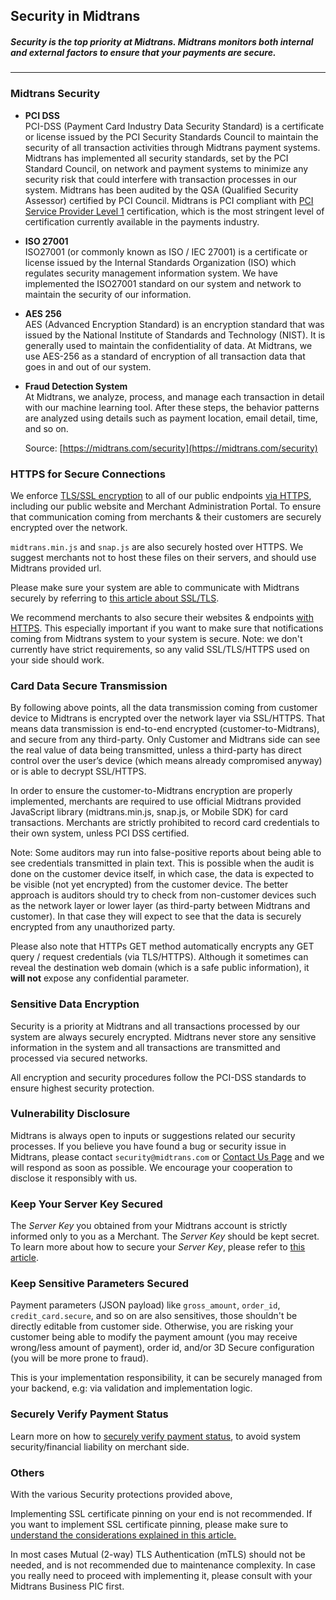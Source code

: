 ## Security in Midtrans

##### *Security is the top priority at Midtrans. Midtrans monitors both internal and external factors to ensure that your payments are secure.*
------------------

### Midtrans Security

- **PCI DSS**<br>
  PCI-DSS (Payment Card Industry Data Security Standard) is a certificate or license issued by the PCI Security Standards Council to maintain the security of all transaction activities through Midtrans payment systems. Midtrans has implemented all security standards, set by the PCI Standard Council, on network and payment systems to minimize any security risk that could interfere with transaction processes in our system.
  Midtrans has been audited by the QSA (Qualified Security Assessor) certified by PCI Council. Midtrans is PCI compliant with [PCI Service Provider Level 1](http://www.visa.com/splisting/searchGrsp.do?companyNameCriteria=midtrans) certification, which is the most stringent level of certification currently available in the payments industry.

- **ISO 27001**<br>
  ISO27001 (or commonly known as ISO / IEC 27001) is a certificate or license issued by the Internal Standards Organization (ISO) which regulates security management information system. 
  We have implemented the ISO27001 standard on our system and network to maintain the security of our information.

- **AES 256**<br>
  AES (Advanced Encryption Standard) is an encryption standard that was issued by the National Institute of Standards and Technology (NIST). It is generally used to maintain the confidentiality of data. 
  At Midtrans, we use AES-256 as a standard of encryption of all transaction data that goes in and out of our system.

- **Fraud Detection System**<br>At Midtrans, we analyze, process, and manage each transaction in detail with our machine learning tool. After these steps, the behavior patterns are analyzed using details such as payment location, email detail, time, and so on.

  Source: [https://midtrans.com/security](https://midtrans.com/security)

### HTTPS for Secure Connections

We enforce [TLS/SSL encryption](https://www.cloudflare.com/learning/ssl/what-is-ssl/) to all of our public endpoints [via HTTPS](https://www.cloudflare.com/learning/ssl/what-is-https/), including our public website and Merchant Administration Portal. To ensure that communication coming from merchants & their customers are securely encrypted over the network.

`midtrans.min.js` and `snap.js` are also securely hosted over HTTPS. We suggest merchants not to host these files on their servers, and should use Midtrans provided url.

Please make sure your system are able to communicate with Midtrans securely by referring to [this article about SSL/TLS](https://midtrans.com/id/blog/time-to-upgrade-to-tls-version-1-2).

We recommend merchants to also secure their websites & endpoints [with HTTPS](https://www.cloudflare.com/learning/ssl/what-is-https/). ​​This especially important if you want to make sure that notifications coming from Midtrans system to your system is secure. Note: we don't currently have strict requirements, so any valid SSL/TLS/HTTPS used on your side should work.

### Card Data Secure Transmission

By following above points, all the data transmission coming from customer device to Midtrans is encrypted over the network layer via SSL/HTTPS. That means data transmission is end-to-end encrypted (customer-to-Midtrans), and secure from any third-party. Only Customer and Midtrans side can see the real value of data being transmitted, unless a third-party has direct control over the user’s device (which means already compromised anyway) or is able to decrypt SSL/HTTPS.

In order to ensure the customer-to-Midtrans encryption are properly implemented, merchants are required to use official Midtrans provided JavaScript library (midtrans.min.js, snap.js, or Mobile SDK) for card transactions. Merchants are strictly prohibited to record card credentials to their own system, unless PCI DSS certified. 

Note: Some auditors may run into false-positive reports about being able to see credentials transmitted in plain text. This is possible when the audit is done on the customer device itself, in which case, the data is expected to be visible (not yet encrypted) from the customer device. The better approach is auditors should try to check from non-customer devices such as the network layer or lower layer (as third-party between Midtrans and customer). In that case they will expect to see that the data is securely encrypted from any unauthorized party.

Please also note that HTTPs GET method automatically encrypts any GET query / request credentials (via TLS/HTTPS). Although it sometimes can reveal the destination web domain (which is a safe public information), it **will not** expose any confidential parameter.

### Sensitive Data Encryption

Security is a priority at Midtrans and all transactions processed by our system are always securely encrypted. Midtrans never store any sensitive information in the system and all transactions are transmitted and processed via secured networks.

All encryption and security procedures follow the PCI-DSS standards to ensure highest security protection.

### Vulnerability Disclosure

Midtrans is always open to inputs or suggestions related our security processes. If you believe you have found a bug or security issue in Midtrans, please contact `security@midtrans.com` or [Contact Us Page](https://midtrans.com/contact-us) and we will respond as soon as possible. We encourage your cooperation to disclose it responsibly with us.

### Keep Your Server Key Secured

The *Server Key* you obtained from your Midtrans account is strictly informed only to you as a Merchant. The *Server Key* should be kept secret. To learn more about how to secure your *Server Key*, please refer to [this article](https://midtrans.com/id/blog/bagaimana-cara-menyimpan-server-key-dengan-aman).

### Keep Sensitive Parameters Secured
Payment parameters (JSON payload) like `gross_amount`, `order_id`, `credit_card.secure`, and so on are also sensitives, those shouldn't be directly editable from customer side. Otherwise, you are risking your customer being able to modify the payment amount (you may receive wrong/less amount of payment), order id, and/or 3D Secure configuration (you will be more prone to fraud).

This is your implementation responsibility, it can be securely managed from your backend, e.g: via validation and implementation logic.

### Securely Verify Payment Status
Learn more on how to [securely verify payment status](/en/after-payment/http-notification.md#verifying-notification-authenticity), to avoid system security/financial liability on merchant side.

### Others
With the various Security protections provided above,

Implementing SSL certificate pinning on your end is not recommended. If you want to implement SSL certificate pinning, please make sure to [understand the considerations explained in this article.](/en/other/faq/technical.md#what-should-be-considered-when-merchant-want-to-do-ssl-certificate-pinning)

In most cases Mutual (2-way) TLS Authentication (mTLS) should not be needed, and is not recommended due to maintenance complexity. In case you really need to proceed with implementing it, please consult with your Midtrans Business PIC first. 